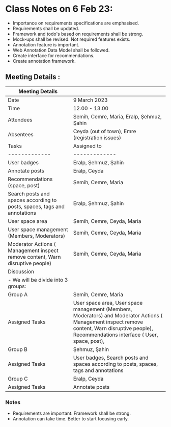 # Class Notes on 6 Feb 23:

- Importance on requirements specifications are emphasised.
- Requirements shall be updated.
- Framework and todo's based on requirements shall be strong.
- Mock-ups shall be revised. Not required features exists.
- Annotation feature is important.
- Web Annotation Data Model shall be followed.
- Create interface for recommendations.
- Create annotation framework.

## Meeting Details :

| Meeting Details                                                                |                                                                                                                                                                                                   |
|--------------------------------------------------------------------------------|---------------------------------------------------------------------------------------------------------------------------------------------------------------------------------------------------|
| Date                                                                           | 9 March 2023                                                                                                                                                                                      |
| Time                                                                           | 12.00 - 13.00                                                                                                                                                                                     |
| Attendees                                                                      | Semih, Cemre,  Maria, Eralp, Şehmuz, Şahin                                                                                                                                                        |
| Absentees                                                                      | Ceyda (out of town), Emre (registration issues)
| Tasks                                                                          | Assigned to                                                                                                                                                                                       |
| -------------                                                                  | -------------                                                                                                                                                                                     |
| User badges                                                                    | Eralp, Şehmuz, Şahin                                                                                                                                                                              |
| Annotate posts                                                                 | Eralp, Ceyda                                                                                                                                                                                      |
| Recommendations (space, post)                                                  | Semih, Cemre, Maria                                                                                                                                                                               |
| Search posts and spaces according to posts, spaces, tags and annotations       | Eralp, Şehmuz, Şahin                                                                                                                                                                              |
| User space area                                                                | Semih, Cemre, Ceyda, Maria                                                                                                                                                                        |
| User space management (Members, Moderators)                                    | Semih, Cemre, Ceyda, Maria                                                                                                                                                                        |
| Moderator Actions ( Management inspect remove content, Warn disruptive people) | Semih, Cemre, Ceyda, Maria                                                                                                                                                                        |
| Discussion                                                                     |                                                                                                                                                                                                   |
| - We will be divide into 3 groups:                                             ||
| Group A                                                                        | Semih, Cemre, Maria                                                                                                                                                                               |
| Assigned Tasks                                                                 | User space area, User space management (Members, Moderators) and Moderator Actions ( Management inspect remove content, Warn disruptive people),  Recommendations interface ( User, space, post), |
| Group B                                                                        | Şehmuz, Şahin                                                                                                                                                                                     |
| Assigned Tasks                                                                 | User badges, Search posts and spaces according to posts, spaces, tags and annotations                                                                                                             |
| Group C                                                                        | Eralp, Ceyda                                                                                                                                                                                      |
| Assigned Tasks                                                                 | Annotate posts



### Notes

- Requirements are important. Framework shall be strong.
- Annotation can take time. Better to start focusing early.
